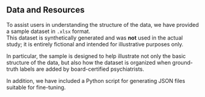 ## Data and Resources

To assist users in understanding the structure of the data, we have provided a sample dataset in `.xlsx` format.  
This dataset is synthetically generated and was **not** used in the actual study; it is entirely fictional and intended for illustrative purposes only.

In particular, the sample is designed to help illustrate not only the basic structure of the data, but also how the dataset is organized when ground-truth labels are added by board-certified psychiatrists.
  
In addition, we have included a Python script for generating JSON files suitable for fine-tuning.

